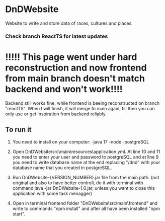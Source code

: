 <h1> DnDWebsite </h1>
Website to write and store data of races, cultures and places.
<h3>Check branch ReactTS for latest updates</h3>

<h1>!!!!! This page went under hard reconstruction and now frontend from main branch doesn't match backend and won't work!!!!</h1>
Backend still works fine, while frontend is beeing reconstructed on branch "reactTS". When I will finish, it will merge to main again, till then you can only use or get inspiration from backend reliably.

<h2> To run it </h2>

1. You need to install on your computer:
  -java 17
  -node
  -postgreSQL

2. Open DnDWebsite\src\main\resources\application.yml.
  At line 10 and 11 you need to enter your user and password to postgreSQL and at line 9 you need to write database name at the end replacing "/dnd" with your database name that you created in postgreSQL.
  
3. Run DnDWebsite-{VERSION_NUMBER}.jar file from the main path. (not original and also to have better controll, do it with terminal with command java -jar DnDWebsite-1.0.jar, unless you want to close this application with some task menagger)
4. Open in terminal frontend folder "DnDWebsite\src\main\frontend" and write to commands "npm install" and after all have been installed "npm start".
